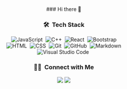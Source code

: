 <div align="center">
### Hi there 👋

### 🛠 &nbsp;Tech Stack

![JavaScript](https://img.shields.io/badge/-JavaScript-05122A?style=flat&logo=javascript)&nbsp;
![C++](https://img.shields.io/badge/-C++-05122A?style=flat&logo=C%2B%2B&logoColor=00599C)&nbsp;
![React](https://img.shields.io/badge/-React-05122A?style=flat&logo=react)&nbsp;
![Bootstrap](https://img.shields.io/badge/-Bootstrap-05122A?style=flat&logo=bootstrap&logoColor=563D7C)\
![HTML](https://img.shields.io/badge/-HTML-05122A?style=flat&logo=HTML5)&nbsp;
![CSS](https://img.shields.io/badge/-CSS-05122A?style=flat&logo=CSS3&logoColor=1572B6)&nbsp;
![Git](https://img.shields.io/badge/-Git-05122A?style=flat&logo=git)&nbsp;
![GitHub](https://img.shields.io/badge/-GitHub-05122A?style=flat&logo=github)&nbsp;
![Markdown](https://img.shields.io/badge/-Markdown-05122A?style=flat&logo=markdown)\
![Visual Studio Code](https://img.shields.io/badge/-Visual%20Studio%20Code-05122A?style=flat&logo=visual-studio-code&logoColor=007ACC)&nbsp;

  ### 🤝🏻 &nbsp;Connect with Me

<p align="center">
<a href="https://www.linkedin.com/in/kubraselcuk/"><img src="https://img.shields.io/badge/-Kubra%20Selcuk-0077B5?style=flat&logo=Linkedin&logoColor=white"/></a>
<a href="mailto:kubraselcuk.25@hotmail.com"><img src="https://img.shields.io/badge/-kubraselcuk.25@hotmail.com-D14836?style=flat&logo=Gmail&logoColor=white"/></a>
<!--![Kübra's GitHub stats](https://github-readme-stats.vercel.app/api?username=kkubraselcuk&show_icons=true&theme=radical)

**Kkubraselcuk/Kkubraselcuk** is a ✨ _special_ ✨ repository because its `README.md` (this file) appears on your GitHub profile.

Here are some ideas to get you started:

- 🔭 I’m currently working on ...
- 🌱 I’m currently learning ...
- 👯 I’m looking to collaborate on ...
- 🤔 I’m looking for help with ...
- 💬 Ask me about ...
- 📫 How to reach me: ...
- 😄 Pronouns: ...
- ⚡ Fun fact: ...
-->
</div>
